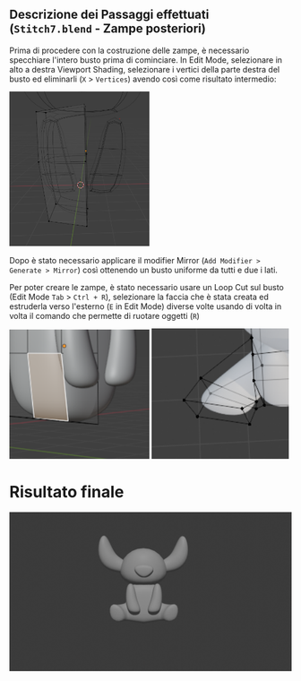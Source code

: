 ## Descrizione dei Passaggi effettuati (`Stitch7.blend` - Zampe posteriori)
Prima di procedere con la costruzione delle zampe, è necessario specchiare l'intero busto prima di cominciare. In Edit Mode, selezionare in alto a destra Viewport Shading, selezionare i vertici della parte destra del busto ed eliminarli (`X` > `Vertices`) avendo così come risultato intermedio:

<img src = "../images/meta-busto.PNG" width = "250">

Dopo è stato necessario applicare il modifier Mirror (`Add Modifier > Generate > Mirror`) così ottenendo un busto uniforme da tutti e due i lati.


Per poter creare le zampe, è stato necessario usare un Loop Cut sul busto (Edit Mode `Tab` > `Ctrl + R`), selezionare la faccia che è stata creata ed estruderla verso l'esterno (`E` in Edit Mode) diverse volte usando di volta in volta il comando che permette di ruotare oggetti (`R`)

<img src = "../images/zampa-base.PNG" width = "250">
<img src = "../images/zampa.PNG" width = "245">

# Risultato finale
<img src = "../images/render-result-6.PNG">